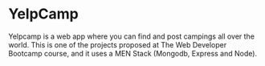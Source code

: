 # YelpCamp
Yelpcamp is a web app where you can find and post campings all over the world. This is one of the projects proposed at The Web Developer Bootcamp course, and it uses a MEN Stack (Mongodb, Express and Node).
